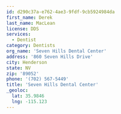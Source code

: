 ```yaml
---
id: d290c37a-e762-4ae3-9fdf-9cb5924984da
first_name: Derek
last_name: MacLean
license: DDS
services:
  - Dentist
category: Dentists
org_name: 'Seven Hills Dental Center'
address: '860 Seven Hills Drive'
city: Henderson
state: NV
zip: '89052'
phone: '(702) 567-5449'
title: 'Seven Hills Dental Center'
_geoloc:
  lat: 35.9846
  lng: -115.123
---
```

